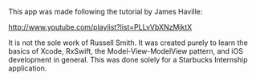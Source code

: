 This app was made following the tutorial by James Haville:

http://www.youtube.com/playlist?list=PLLvVbXNzMjktX

It is not the sole work of Russell Smith.  It was created purely to learn the basics of Xcode, RxSwift, the Model-View-ModelView pattern, and iOS development in general.  This was done solely for a Starbucks Internship application.  